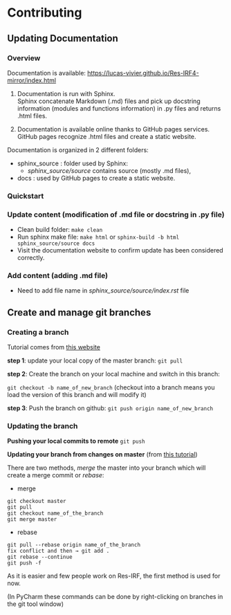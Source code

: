 # Contributing
## Updating Documentation
### Overview

Documentation is available: https://lucas-vivier.github.io/Res-IRF4-mirror/index.html

1. Documentation is run with Sphinx.   
Sphinx concatenate Markdown (.md) files and pick up docstring information (modules and functions information) in .py files and returns .html files.  

2. Documentation is available online thanks to GitHub pages services.  
GitHub pages recognize .html files and create a static website.

Documentation is organized in 2 different folders:
* sphinx_source : folder used by Sphinx:
    - _sphinx_source/source_ contains source (mostly .md files),
* docs : used by GitHub pages to create a static website.

### Quickstart
### Update content (modification of .md file or docstring in .py file)
* Clean build folder: `make clean`
* Run sphinx make file: `make html` or `sphinx-build -b html sphinx_source/source docs`
* Visit the documentation website to confirm update has been considered correctly.

### Add content (adding .md file)
* Need to add file name in _sphinx_source/source/index.rst_ file 


## Create and manage git branches
### Creating a branch
Tutorial comes from [this website](https://github.com/Kunena/Kunena-Forum/wiki/Create-a-new-branch-with-git-and-manage-branches)

 **step 1**: update your local copy of the master branch:
 `git pull`

**step 2**: Create the branch on your local machine and switch in this branch:

`git checkout -b name_of_new_branch`
(checkout into a branch means you load the version of this branch and will modify it)

**step 3**: Push the branch on github:
`git push origin name_of_new_branch`

 ### Updating the branch

**Pushing your local commits to remote**
`git push`

**Updating your branch from changes on master**
(from [this tutorial](https://kalkus.dev/2020/05/07/how-to-update-feature-branch-from-master-in-git/))

There are two methods, *merge* the master into your branch which will create a merge commit or *rebase*:

* merge
```angular2html
git checkout master
git pull
git checkout name_of_the_branch
git merge master
```
* rebase
```angular2html
git pull --rebase origin name_of_the_branch 
fix conflict and then → git add . 
git rebase --continue 
git push -f
```
As it is easier and few people work on Res-IRF, the first method is used for now.

(In PyCharm these commands can be done by right-clicking on branches in the git tool window)




